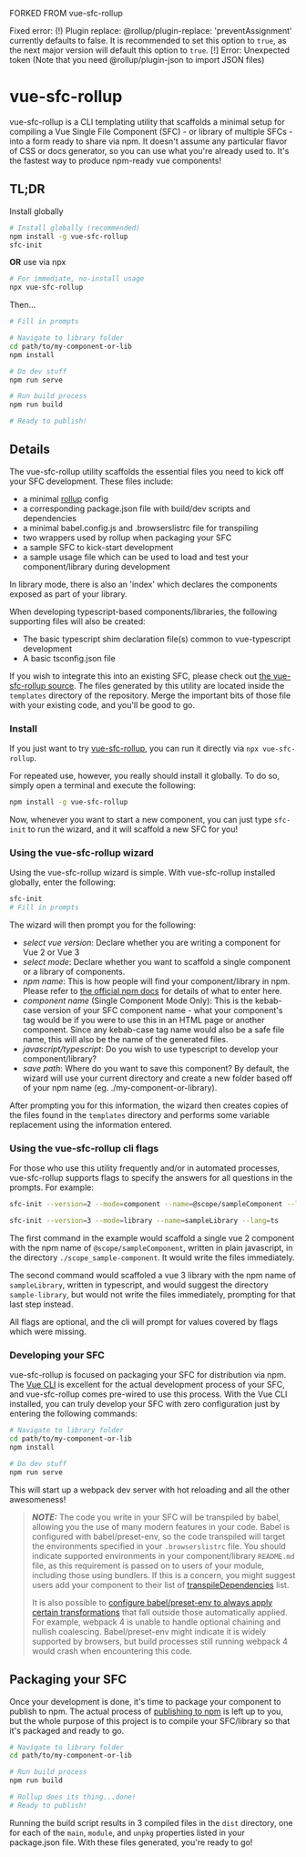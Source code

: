 FORKED FROM vue-sfc-rollup

Fixed error:
(!) Plugin replace: @rollup/plugin-replace: 'preventAssignment' currently defaults to false. It is recommended to set this option to `true`, as the next major version will default this option to `true`.
[!] Error: Unexpected token (Note that you need @rollup/plugin-json to import JSON files)

# vue-sfc-rollup

vue-sfc-rollup is a CLI templating utility that scaffolds a minimal setup for compiling a Vue Single File Component (SFC) - or library of multiple SFCs - into a form ready to share via npm. It doesn't assume any particular flavor of CSS or docs generator, so you can use what you're already used to. It's the fastest way to produce npm-ready vue components!

## TL;DR
Install globally
```bash
# Install globally (recommended)
npm install -g vue-sfc-rollup
sfc-init
```
**OR** use via npx
```bash
# For immediate, no-install usage
npx vue-sfc-rollup
```
Then...
```bash
# Fill in prompts

# Navigate to library folder
cd path/to/my-component-or-lib
npm install

# Do dev stuff
npm run serve

# Run build process
npm run build

# Ready to publish!
```


## Details

The vue-sfc-rollup utility scaffolds the essential files you need to kick off your SFC development. These files include:
- a minimal [rollup](https://rollupjs.org) config
- a corresponding package.json file with build/dev scripts and dependencies
- a minimal babel.config.js and .browserslistrc file for transpiling
- two wrappers used by rollup when packaging your SFC
- a sample SFC to kick-start development
- a sample usage file which can be used to load and test your component/library during development

In library mode, there is also an 'index' which declares the components exposed as part of your library.

When developing typescript-based components/libraries, the following supporting files will also be created:
- The basic typescript shim declaration file(s) common to vue-typescript development
- A basic tsconfig.json file

If you wish to integrate this into an existing SFC, please check out [the vue-sfc-rollup source](https://github.com/team-innovation/vue-sfc-rollup). The files generated by this utility are located inside the `templates` directory of the repository. Merge the important bits of those file with your existing code, and you'll be good to go.

### Install

If you just want to try [vue-sfc-rollup](https://www.npmjs.com/package/vue-sfc-rollup), you can run it directly via `npx vue-sfc-rollup`.

For repeated use, however, you really should install it globally. To do so, simply open a terminal and execute the following:

```bash
npm install -g vue-sfc-rollup
```

Now, whenever you want to start a new component, you can just type `sfc-init` to run the wizard, and it will scaffold a new SFC for you!

### Using the vue-sfc-rollup wizard

Using the vue-sfc-rollup wizard is simple. With vue-sfc-rollup installed globally, enter the following:
```bash
sfc-init
# Fill in prompts
```
The wizard will then prompt you for the following:

  - *select vue version*: Declare whether you are writing a component for Vue 2 or Vue 3
  - *select mode*: Declare whether you want to scaffold a single component or a library of components.
  - *npm name*: This is how people will find your component/library in npm. Please refer to [the official npm docs](https://docs.npmjs.com/files/package.json#name) for details of what to enter here.
  - *component name* (Single Component Mode Only): This is the kebab-case version of your SFC component name - what your component's tag would be if you were to use this in an HTML page or another component. Since any kebab-case tag name would also be a safe file name, this will also be the name of the generated files.
  - *javascript/typescript*: Do you wish to use typescript to develop your component/library?
  - *save path*: Where do you want to save this component? By default, the wizard will use your current directory and create a new folder based off of your npm name (eg. ./my-component-or-library).

After prompting you for this information, the wizard then creates copies of the files found in the `templates` directory and performs some variable replacement using the information entered.

### Using the vue-sfc-rollup cli flags

For those who use this utility frequently and/or in automated processes, vue-sfc-rollup supports flags to specify the answers for all questions in the prompts. For example:

```bash
sfc-init --version=2 --mode=component --name=@scope/sampleComponent --lang=js --write

sfc-init --version=3 --mode=library --name=sampleLibrary --lang=ts
```

The first command in the example would scaffold a single vue 2 component with the npm name of `@scope/sampleComponent`, written in plain javascript, in the directory `./scope_sample-component`. It would write the files immediately.

The second command would scaffoled a vue 3 library with the npm name of `sampleLibrary`, written in typescript, and would suggest the directory `sample-library`, but would not write the files immediately, prompting for that last step instead.

All flags are optional, and the cli will prompt for values covered by flags which were missing.

### Developing your SFC

vue-sfc-rollup is focused on packaging your SFC for distribution via npm. The [Vue CLI](https://cli.vuejs.org/) is excellent for the actual development process of your SFC, and vue-sfc-rollup comes pre-wired to use this process. With the Vue CLI installed, you can truly develop your SFC with zero configuration just by entering the following commands:

```bash
# Navigate to library folder
cd path/to/my-component-or-lib
npm install

# Do dev stuff
npm run serve
```

This will start up a webpack dev server with hot reloading and all the other awesomeness!

> **_NOTE:_** The code you write in your SFC will be transpiled by babel, allowing you the use of many modern features in your code. Babel is configured with babel/preset-env, so the code transpiled will target the environments specified in your `.browserslistrc` file. You should indicate supported environments in your component/library `README.md` file, as this requirement is passed on to users of your module, including those using bundlers. If this is a concern, you might suggest users add your component to their list of [transpileDependencies](https://cli.vuejs.org/config/#transpiledependencies) list.
>
> It is also possible to [configure babel/preset-env to always apply certain transformations](https://babeljs.io/docs/en/babel-preset-env#include) that fall outside those automatically applied. For example, webpack 4 is unable to handle optional chaining and nullish coalescing. Babel/preset-env might indicate it is widely supported by browsers, but build processes still running webpack 4 would crash when encountering this code.

## Packaging your SFC

Once your development is done, it's time to package your component to publish to npm. The actual process of [publishing to npm](https://docs.npmjs.com/getting-started/publishing-npm-packages) is left up to you, but the whole purpose of this project is to compile your SFC/library so that it's packaged and ready to go.

```bash
# Navigate to library folder
cd path/to/my-component-or-lib

# Run build process
npm run build

# Rollup does its thing...done!
# Ready to publish!
```

Running the build script results in 3 compiled files in the `dist` directory, one for each of the `main`, `module`, and `unpkg` properties listed in your package.json file. With these files generated, you're ready to go!
